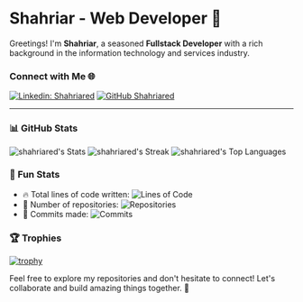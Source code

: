 # Shahriar - Web Developer 🚀

Greetings! I'm **Shahriar**, a seasoned **Fullstack Developer** with a rich background in the information technology and services industry.

### Connect with Me 🌐

[![Linkedin: Shahriared](https://img.shields.io/badge/-Shahriared-blue?style=flat-square&logo=Linkedin&logoColor=white&link=https://www.linkedin.com/in/shahriared/)](https://www.linkedin.com/in/shahriared/)
[![GitHub Shahriared](https://img.shields.io/github/followers/Shahriared?label=follow&style=social)](https://github.com/shahriared/)

---

### 📊 GitHub Stats

![shahriared's Stats](https://github-readme-stats.vercel.app/api?username=shahriared&theme=vue-dark&show_icons=true&hide_border=false&count_private=true)
![shahriared's Streak](https://github-readme-streak-stats.herokuapp.com/?user=shahriared&theme=vue-dark&hide_border=false)
![shahriared's Top Languages](https://github-readme-stats.vercel.app/api/top-langs/?username=shahriared&theme=vue-dark&show_icons=true&hide_border=false&layout=compact)

### 🚀 Fun Stats

- 🔥 Total lines of code written: ![Lines of Code](https://tokei.rs/b1/github/shahriared/shahriared)
- 🌟 Number of repositories: ![Repositories](https://img.shields.io/badge/Repos-20+-blueviolet)
- 🎉 Commits made: ![Commits](https://img.shields.io/badge/Commits-500+-brightgreen)

### 🏆 Trophies

[![trophy](https://github-profile-trophy.vercel.app/?username=shahriared)](https://github.com/shahriared/github-profile-trophy)

Feel free to explore my repositories and don't hesitate to connect! Let's collaborate and build amazing things together. 🚀
